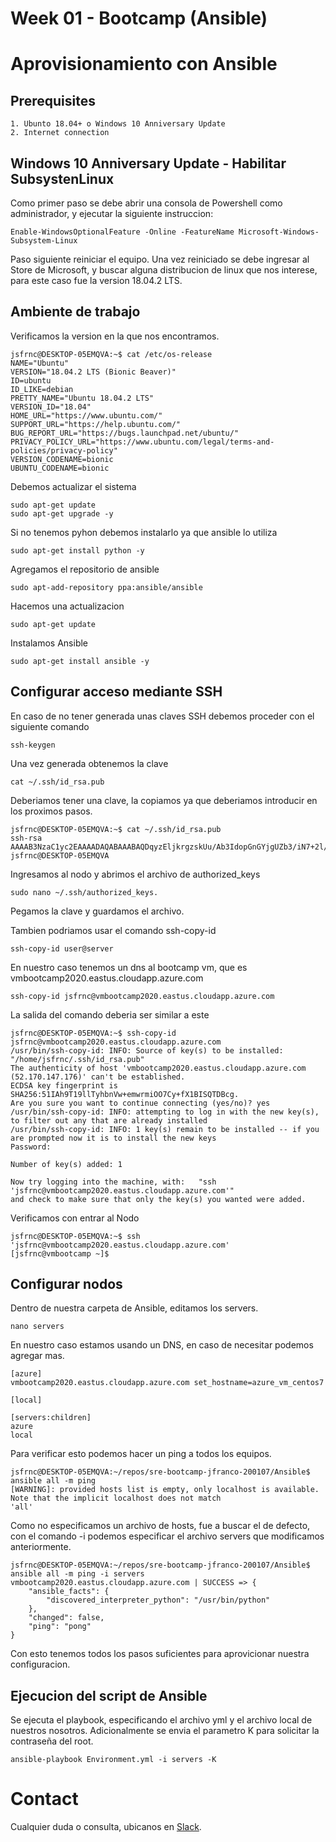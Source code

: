 # Week 01 - Bootcamp (Ansible)
# Aprovisionamiento con Ansible

## Prerequisites

	1. Ubunto 18.04+ o Windows 10 Anniversary Update
	2. Internet connection
	
## Windows 10 Anniversary Update - Habilitar SubsystenLinux
Como primer paso se debe abrir una consola de Powershell como administrador, y ejecutar la siguiente instruccion:

```
Enable-WindowsOptionalFeature -Online -FeatureName Microsoft-Windows-Subsystem-Linux
```

Paso siguiente reiniciar el equipo.
Una vez reiniciado se debe ingresar al Store de Microsoft, y buscar alguna distribucion de linux que nos interese, para este caso fue la version 18.04.2 LTS.

## Ambiente de trabajo

Verificamos la version en la que nos encontramos.

```
jsfrnc@DESKTOP-05EMQVA:~$ cat /etc/os-release
NAME="Ubuntu"
VERSION="18.04.2 LTS (Bionic Beaver)"
ID=ubuntu
ID_LIKE=debian
PRETTY_NAME="Ubuntu 18.04.2 LTS"
VERSION_ID="18.04"
HOME_URL="https://www.ubuntu.com/"
SUPPORT_URL="https://help.ubuntu.com/"
BUG_REPORT_URL="https://bugs.launchpad.net/ubuntu/"
PRIVACY_POLICY_URL="https://www.ubuntu.com/legal/terms-and-policies/privacy-policy"
VERSION_CODENAME=bionic
UBUNTU_CODENAME=bionic
```

Debemos actualizar el sistema

```
sudo apt-get update
sudo apt-get upgrade -y
```
 
Si no tenemos pyhon debemos instalarlo ya que ansible lo utiliza
```
sudo apt-get install python -y
```

Agregamos el repositorio de ansible
```
sudo apt-add-repository ppa:ansible/ansible
```
Hacemos una actualizacion
```
sudo apt-get update
```
Instalamos Ansible  
```
sudo apt-get install ansible -y
```

## Configurar acceso mediante SSH
        
En caso de no tener generada unas claves SSH debemos proceder con el siguiente comando
```
ssh-keygen
```
Una vez generada obtenemos la clave
```
cat ~/.ssh/id_rsa.pub
```
Deberiamos tener una clave, la copiamos ya que deberiamos introducir en los proximos pasos.
```
jsfrnc@DESKTOP-05EMQVA:~$ cat ~/.ssh/id_rsa.pub
ssh-rsa AAAAB3NzaC1yc2EAAAADAQABAAABAQDqyzEljkrgzskUu/Ab3IdopGnGYjgUZb3/iN7+2l/pFMXG3rO9rXwTxPHVFVV6z1/0dY5BYHX+9U72PKsFpxi5AdVEmvW81Bo5gHnrYcwuTWMZ2tKZwFvjvawUGR8ZTtEmuF40VL9V+5o+GEuiEI6c0x5UP30w35CGaUQlasg7QnEBFvnQveLoOVfX8NT2VodxAMgSDS09pjsShPwOPHsqeahR1OciiKRMz4/t+8f8lOZOZ/p5qQGaRMsdZEX5WUwc2cJwt/09HbCu4IlI5kMu7cQxlnT0ic3lcgagJ+0cglmE0OiyArsJsx36UuQS0cQ1PUdoO8QjAFm1vX+sYunl jsfrnc@DESKTOP-05EMQVA
```

Ingresamos al nodo y abrimos el archivo de authorized_keys 
```
sudo nano ~/.ssh/authorized_keys.
```
Pegamos la clave y guardamos el archivo.
 
Tambien podriamos usar el comando ssh-copy-id

```
ssh-copy-id user@server
```

En nuestro caso tenemos un dns al bootcamp vm, que es vmbootcamp2020.eastus.cloudapp.azure.com

```
ssh-copy-id jsfrnc@vmbootcamp2020.eastus.cloudapp.azure.com
```

La salida del comando deberia ser similar a este
```
jsfrnc@DESKTOP-05EMQVA:~$ ssh-copy-id jsfrnc@vmbootcamp2020.eastus.cloudapp.azure.com
/usr/bin/ssh-copy-id: INFO: Source of key(s) to be installed: "/home/jsfrnc/.ssh/id_rsa.pub"
The authenticity of host 'vmbootcamp2020.eastus.cloudapp.azure.com (52.170.147.176)' can't be established.
ECDSA key fingerprint is SHA256:51IAh9T19llTyhbnVw+emwrmiOO7Cy+fX1BISQTDBcg.
Are you sure you want to continue connecting (yes/no)? yes
/usr/bin/ssh-copy-id: INFO: attempting to log in with the new key(s), to filter out any that are already installed
/usr/bin/ssh-copy-id: INFO: 1 key(s) remain to be installed -- if you are prompted now it is to install the new keys
Password:

Number of key(s) added: 1

Now try logging into the machine, with:   "ssh 'jsfrnc@vmbootcamp2020.eastus.cloudapp.azure.com'"
and check to make sure that only the key(s) you wanted were added.
```

Verificamos con entrar al Nodo
```
jsfrnc@DESKTOP-05EMQVA:~$ ssh 'jsfrnc@vmbootcamp2020.eastus.cloudapp.azure.com'
[jsfrnc@vmbootcamp ~]$
```

## Configurar nodos

Dentro de nuestra carpeta de Ansible, editamos los servers.
```
nano servers
```
En nuestro caso estamos usando un DNS, en caso de necesitar podemos agregar mas.
```
[azure]
vmbootcamp2020.eastus.cloudapp.azure.com set_hostname=azure_vm_centos7

[local]

[servers:children]
azure
local
```

Para verificar esto podemos hacer un ping a todos los equipos.
```
jsfrnc@DESKTOP-05EMQVA:~/repos/sre-bootcamp-jfranco-200107/Ansible$ ansible all -m ping
[WARNING]: provided hosts list is empty, only localhost is available. Note that the implicit localhost does not match
'all'
```

Como no especificamos un archivo de hosts, fue a buscar el de defecto, con el comando -i podemos especificar el archivo servers que modificamos anteriormente.

```
jsfrnc@DESKTOP-05EMQVA:~/repos/sre-bootcamp-jfranco-200107/Ansible$ ansible all -m ping -i servers
vmbootcamp2020.eastus.cloudapp.azure.com | SUCCESS => {
    "ansible_facts": {
        "discovered_interpreter_python": "/usr/bin/python"
    },
    "changed": false,
    "ping": "pong"
}
```
Con esto tenemos todos los pasos suficientes para aprovicionar nuestra configuracion.


## Ejecucion del script de Ansible
Se ejecuta el playbook, especificando el archivo yml y el archivo local de nuestros nosotros. Adicionalmente se envia el parametro K para solicitar la contraseña del root.

```
ansible-playbook Environment.yml -i servers -K 
```

# Contact

Cualquier duda o consulta, ubicanos en [Slack](https://semperti.slack.com).
